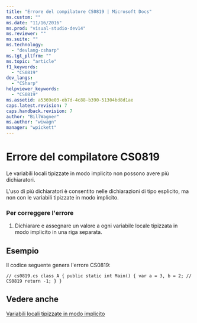 ```yaml
---
title: "Errore del compilatore CS0819 | Microsoft Docs"
ms.custom: ""
ms.date: "11/16/2016"
ms.prod: "visual-studio-dev14"
ms.reviewer: ""
ms.suite: ""
ms.technology: 
  - "devlang-csharp"
ms.tgt_pltfrm: ""
ms.topic: "article"
f1_keywords: 
  - "CS0819"
dev_langs: 
  - "CSharp"
helpviewer_keywords: 
  - "CS0819"
ms.assetid: a5369e03-eb7d-4c88-b390-51304bd8d1ae
caps.latest.revision: 7
caps.handback.revision: 7
author: "BillWagner"
ms.author: "wiwagn"
manager: "wpickett"
---
```

# Errore del compilatore CS0819
Le variabili locali tipizzate in modo implicito non possono avere più dichiaratori.  
  
 L'uso di più dichiaratori è consentito nelle dichiarazioni di tipo esplicito, ma non con le variabili tipizzate in modo implicito.  
  
### Per correggere l'errore  
  
1.  Dichiarare e assegnare un valore a ogni variabile locale tipizzata in modo implicito in una riga separata.  
  
## Esempio  
 Il codice seguente genera l'errore CS0819:  
  
```  
// cs0819.cs class A { public static int Main() { var a = 3, b = 2; // CS0819 return -1; } }  
```  
  
## Vedere anche  
 [Variabili locali tipizzate in modo implicito](/dotnet/csharp/programming-guide/classes-and-structs/implicitly-typed-local-variables)